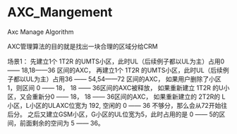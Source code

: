 # AXC_Mangement
Axc Manage Algorithm

AXC管理算法的目的就是找出一块合理的区域分给CRM

场景1：
先建立1个 1T2R 的UMTS小区，此时UL（后续例子都以UL为主）占用0 —— 18,18——36 区间的AXC，
再建立1个 1T2R 的UMTS小区，此时UL（后续例子都以UL为主）占用36 —— 54,54——72 区间的AXC，
如果用户删除了小区1，则区间 0 —— 18， 18 —— 36区间的AXC被释放，
如果重新建立  1T2R 的U小区，又会重新分0 —— 18， 18 —— 36区间的AXC，
如果重新建立的 2T2R的 L小区，L小区的ULAXC位宽为 192, 空闲的 0 —— 36 不够分，那么会从72开始往后分。
之后又建立GSM小区，G小区的UL位宽为5，此时占用的是 0 —— 5的区间，前面剩余的空间为 5 —— 36。
